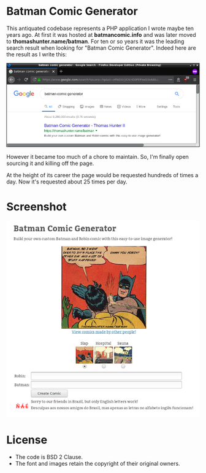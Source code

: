 # Batman Comic Generator

This antiquated codebase represents a PHP application I wrote maybe ten years ago. At first it was hosted at **batmancomic.info** and was later moved to **thomashunter.name/batman**. For ten or so years it was the leading search result when looking for "Batman Comic Generator". Indeed here are the result as I write this:

![Google Search: Batman Comic Generator](google.png)

However it became too much of a chore to maintain. So, I'm finally open sourcing it and killing off the page.

At the height of its career the page would be requested hundreds of times a day. Now it's requested about 25 times per day.

# Screenshot

![Batman Comic Generator](screenshot.png)

# License

* The code is BSD 2 Clause.
* The font and images retain the copyright of their original owners.
